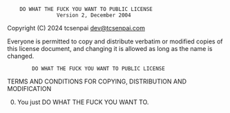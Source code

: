         DO WHAT THE FUCK YOU WANT TO PUBLIC LICENSE
                    Version 2, December 2004

Copyright (C) 2024 tcsenpai <dev@tcsenpai.com>

Everyone is permitted to copy and distribute verbatim or modified
copies of this license document, and changing it is allowed as long
as the name is changed.

            DO WHAT THE FUCK YOU WANT TO PUBLIC LICENSE

TERMS AND CONDITIONS FOR COPYING, DISTRIBUTION AND MODIFICATION

0. You just DO WHAT THE FUCK YOU WANT TO.
